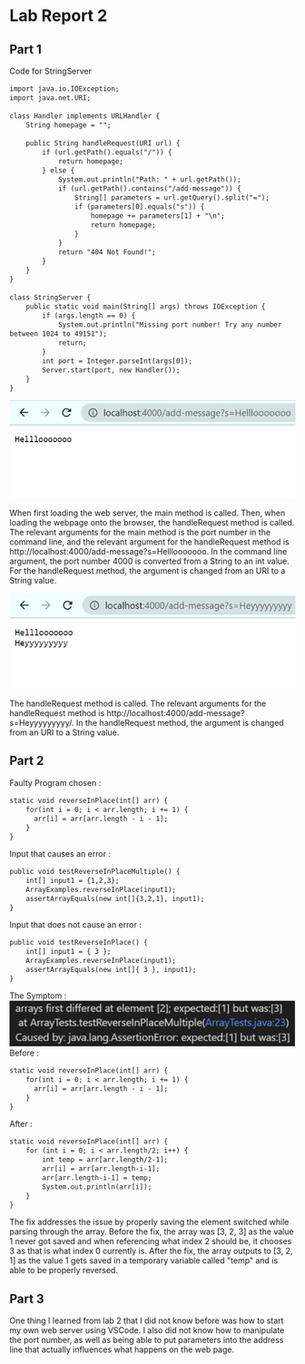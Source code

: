 # Lab Report 2

## Part 1
Code for StringServer
```
import java.io.IOException;
import java.net.URI;

class Handler implements URLHandler {
    String homepage = "";

    public String handleRequest(URI url) {
        if (url.getPath().equals("/")) {
            return homepage;
        } else {
            System.out.println("Path: " + url.getPath());
            if (url.getPath().contains("/add-message")) {
                String[] parameters = url.getQuery().split("=");
                if (parameters[0].equals("s")) {
                    homepage += parameters[1] + "\n";
                    return homepage;
                }
            }
            return "404 Not Found!";
        }
    }
}

class StringServer {
    public static void main(String[] args) throws IOException {
        if (args.length == 0) {
            System.out.println("Missing port number! Try any number between 1024 to 49151");
            return;
        }
        int port = Integer.parseInt(args[0]);
        Server.start(port, new Handler());
    }
}
```
![Image](images/LR2Image2.png)

When first loading the web server, the main method is called. Then, when loading the webpage onto the browser, the handleRequest method is called. The relevant arguments for the main method is the port number in the command line, and the relevant argument for the handleRequest method is http://localhost:4000/add-message?s=Helllooooooo. In the command line argument, the port number 4000 is converted from a String to an int value. For the handleRequest method, the argument is changed from an URI to a String value.

![Image](images/LR2Image3.png)

The handleRequest method is called. The relevant arguments for the handleRequest method is http://localhost:4000/add-message?s=Heyyyyyyyyy/. In the handleRequest method, the argument is changed from an URI to a String value.

## Part 2

Faulty Program chosen : 
```
static void reverseInPlace(int[] arr) {
    for(int i = 0; i < arr.length; i += 1) {
      arr[i] = arr[arr.length - i - 1];
    }
}
```
Input that causes an error :
```
public void testReverseInPlaceMultiple() {
    int[] input1 = {1,2,3};
    ArrayExamples.reverseInPlace(input1);
    assertArrayEquals(new int[]{3,2,1}, input1);
}
```
Input that does not cause an error : 
```
public void testReverseInPlace() {
    int[] input1 = { 3 };
    ArrayExamples.reverseInPlace(input1);
    assertArrayEquals(new int[]{ 3 }, input1);
}
```
The Symptom : <br>
![Image](images/LR2Image4.png) <br> 
Before : 
```
static void reverseInPlace(int[] arr) {
    for(int i = 0; i < arr.length; i += 1) {
      arr[i] = arr[arr.length - i - 1];
    }
}
```
After :
```
static void reverseInPlace(int[] arr) {
    for (int i = 0; i < arr.length/2; i++) {
        int temp = arr[arr.length/2-1];
        arr[i] = arr[arr.length-i-1];
        arr[arr.length-i-1] = temp;
        System.out.println(arr[i]);
    }
}
```
The fix addresses the issue by properly saving the element switched while parsing through the array. Before the fix, the array was [3, 2, 3] as the value 1 never got saved and when referencing what index 2 should be, it chooses 3 as that is what index 0 currently is. After the fix, the array outputs to [3, 2, 1] as the value 1 gets saved in a temporary variable called "temp" and is able to be properly reversed.

## Part 3

One thing I learned from lab 2 that I did not know before was how to start my own web server using VSCode. I also did not know how to manipulate the port number, as well as being able to put parameters into the address line that actually influences what happens on the web page.

